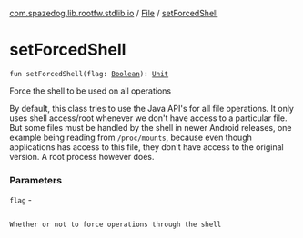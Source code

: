 [com.spazedog.lib.rootfw.stdlib.io](../index.md) / [File](index.md) / [setForcedShell](.)

# setForcedShell

`fun setForcedShell(flag: `[`Boolean`](https://kotlinlang.org/api/latest/jvm/stdlib/kotlin/-boolean/index.html)`): `[`Unit`](https://kotlinlang.org/api/latest/jvm/stdlib/kotlin/-unit/index.html)

Force the shell to be used on all operations

By default, this class tries to use the Java API's for all file operations.
It only uses shell access/root whenever we don't have access to a particular file.
But some files must be handled by the shell in newer Android releases, one example being
reading from `/proc/mounts`, because even though applications has access to this file,
they don't have access to the original version. A root process however does.

### Parameters

`flag` -

```

```
    Whether or not to force operations through the shell
```

```

